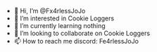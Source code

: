 - 👋 Hi, I’m @Fx4rlessJoJo
- 👀 I’m interested in Cookie Loggers
- 🌱 I’m currently learning nothing
- 💞️ I’m looking to collaborate on Cookie Loggers
- 📫 How to reach me discord: Fe4rlessJoJo

<!---
Fx4rlessJoJo/Fx4rlessJoJo is a ✨ special ✨ repository because its `README.md` (this file) appears on your GitHub profile.
You can click the Preview link to take a look at your changes.
--->
